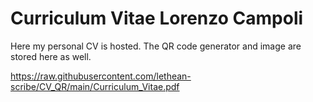 # Curriculum Vitae Lorenzo Campoli

Here my personal CV is hosted. The QR code generator and image are stored here as well.

https://raw.githubusercontent.com/lethean-scribe/CV_QR/main/Curriculum_Vitae.pdf
